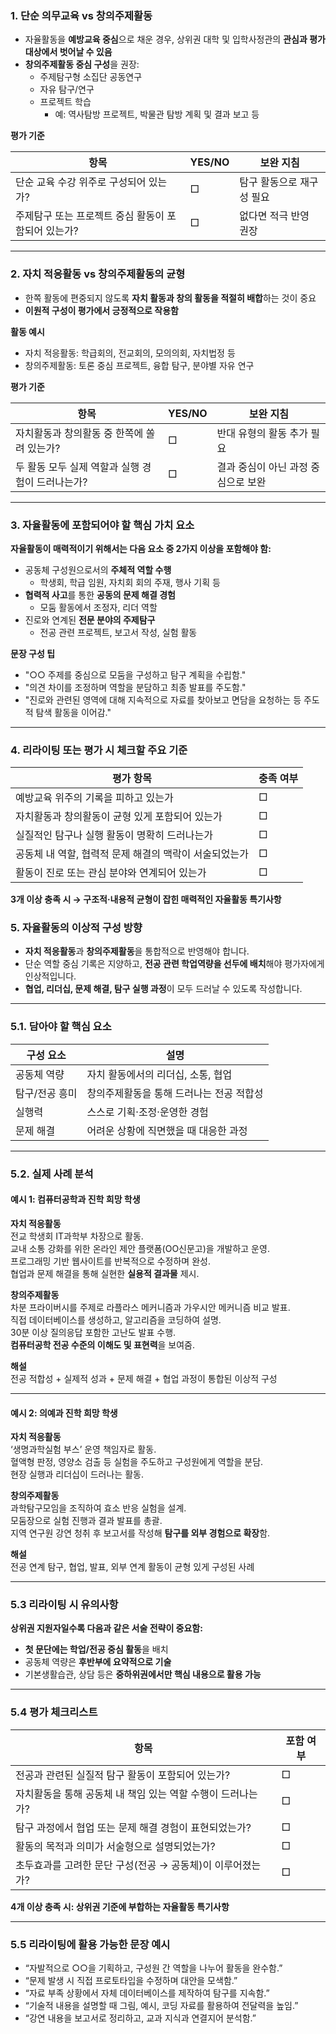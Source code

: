 ### 1. 단순 의무교육 vs 창의주제활동

- 자율활동을 **예방교육 중심**으로 채운 경우, 상위권 대학 및 입학사정관의 **관심과 평가 대상에서 벗어날 수 있음**
- **창의주제활동 중심 구성**을 권장:
  - 주제탐구형 소집단 공동연구
  - 자유 탐구/연구
  - 프로젝트 학습
    - 예: 역사탐방 프로젝트, 박물관 탐방 계획 및 결과 보고 등

**평가 기준**

| 항목 | YES/NO | 보완 지침 |
|---|---|---|
| 단순 교육 수강 위주로 구성되어 있는가? | □ | 탐구 활동으로 재구성 필요 |
| 주제탐구 또는 프로젝트 중심 활동이 포함되어 있는가? | □ | 없다면 적극 반영 권장 |

---

### 2. 자치 적응활동 vs 창의주제활동의 균형

- 한쪽 활동에 편중되지 않도록 **자치 활동과 창의 활동을 적절히 배합**하는 것이 중요
- **이원적 구성이 평가에서 긍정적으로 작용함**

**활동 예시**
- 자치 적응활동: 학급회의, 전교회의, 모의의회, 자치법정 등
- 창의주제활동: 토론 중심 프로젝트, 융합 탐구, 분야별 자유 연구

**평가 기준**

| 항목 | YES/NO | 보완 지침 |
|------|--------|------------|
| 자치활동과 창의활동 중 한쪽에 쏠려 있는가? | □ | 반대 유형의 활동 추가 필요 |
| 두 활동 모두 실제 역할과 실행 경험이 드러나는가? | □ | 결과 중심이 아닌 과정 중심으로 보완 |

---

### 3. 자율활동에 포함되어야 할 핵심 가치 요소

**자율활동이 매력적이기 위해서는 다음 요소 중 2가지 이상을 포함해야 함:**

- 공동체 구성원으로서의 **주체적 역할 수행**
  - 학생회, 학급 임원, 자치회 회의 주재, 행사 기획 등
- **협력적 사고**를 통한 **공동의 문제 해결 경험**
  - 모둠 활동에서 조정자, 리더 역할
- 진로와 연계된 **전문 분야의 주제탐구**
  - 전공 관련 프로젝트, 보고서 작성, 실험 활동

**문장 구성 팁**
- "○○ 주제를 중심으로 모둠을 구성하고 탐구 계획을 수립함."
- "의견 차이를 조정하며 역할을 분담하고 최종 발표를 주도함."
- "진로와 관련된 영역에 대해 지속적으로 자료를 찾아보고 면담을 요청하는 등 주도적 탐색 활동을 이어감."

---

### 4. 리라이팅 또는 평가 시 체크할 주요 기준

| 평가 항목                           | 충족 여부 |
| ------------------------------- | ----- |
| 예방교육 위주의 기록을 피하고 있는가            | □     |
| 자치활동과 창의활동이 균형 있게 포함되어 있는가      | □     |
| 실질적인 탐구나 실행 활동이 명확히 드러나는가       | □     |
| 공동체 내 역할, 협력적 문제 해결의 맥락이 서술되었는가 | □     |
| 활동이 진로 또는 관심 분야와 연계되어 있는가       | □     |

**3개 이상 충족 시 → 구조적·내용적 균형이 잡힌 매력적인 자율활동 특기사항**

### 5. 자율활동의 이상적 구성 방향

- **자치 적응활동**과 **창의주제활동**을 통합적으로 반영해야 합니다.
- 단순 역할 중심 기록은 지양하고, **전공 관련 학업역량을 선두에 배치**해야 평가자에게 인상적입니다.
- **협업, 리더십, 문제 해결, 탐구 실행 과정**이 모두 드러날 수 있도록 작성합니다.

---

### 5.1. 담아야 할 핵심 요소

| 구성 요소    | 설명                     |
| -------- | ---------------------- |
| 공동체 역량   | 자치 활동에서의 리더십, 소통, 협업   |
| 탐구/전공 흥미 | 창의주제활동을 통해 드러나는 전공 적합성 |
| 실행력      | 스스로 기획·조정·운영한 경험       |
| 문제 해결    | 어려운 상황에 직면했을 때 대응한 과정  |

---

### 5.2. 실제 사례 분석

#### 예시 1: 컴퓨터공학과 진학 희망 학생

**자치 적응활동**  
전교 학생회 IT과학부 차장으로 활동.  
교내 소통 강화를 위한 온라인 제안 플랫폼(OO신문고)을 개발하고 운영.  
프로그래밍 기반 웹사이트를 반복적으로 수정하며 완성.  
협업과 문제 해결을 통해 실현한 **실용적 결과물** 제시.

**창의주제활동**  
차분 프라이버시를 주제로 라플라스 메커니즘과 가우시안 메커니즘 비교 발표.  
직접 데이터베이스를 생성하고, 알고리즘을 코딩하여 설명.  
30분 이상 질의응답 포함한 고난도 발표 수행.  
**컴퓨터공학 전공 수준의 이해도 및 표현력**을 보여줌.

**해설**  
전공 적합성 + 실제적 성과 + 문제 해결 + 협업 과정이 통합된 이상적 구성

---

#### 예시 2: 의예과 진학 희망 학생

**자치 적응활동**  
‘생명과학실험 부스’ 운영 책임자로 활동.  
혈액형 판정, 영양소 검출 등 실험을 주도하고 구성원에게 역할을 분담.  
현장 실행과 리더십이 드러나는 활동.

**창의주제활동**  
과학탐구모임을 조직하여 효소 반응 실험을 설계.  
모둠장으로 실험 진행과 결과 발표를 총괄.  
지역 연구원 강연 청취 후 보고서를 작성해 **탐구를 외부 경험으로 확장**함.

**해설**  
전공 연계 탐구, 협업, 발표, 외부 연계 활동이 균형 있게 구성된 사례

---

### 5.3 리라이팅 시 유의사항

**상위권 지원자일수록 다음과 같은 서술 전략이 중요함:**

- **첫 문단에는 학업/전공 중심 활동**을 배치
- 공동체 역량은 **후반부에 요약적으로 기술**
- 기본생활습관, 상담 등은 **중하위권에서만 핵심 내용으로 활용 가능**

---

### 5.4 평가 체크리스트

| 항목 | 포함 여부 |
|------|------------|
| 전공과 관련된 실질적 탐구 활동이 포함되어 있는가? | □ |
| 자치활동을 통해 공동체 내 책임 있는 역할 수행이 드러나는가? | □ |
| 탐구 과정에서 협업 또는 문제 해결 경험이 표현되었는가? | □ |
| 활동의 목적과 의미가 서술형으로 설명되었는가? | □ |
| 초두효과를 고려한 문단 구성(전공 → 공동체)이 이루어졌는가? | □ |

**4개 이상 충족 시: 상위권 기준에 부합하는 자율활동 특기사항**

---

### 5.5 리라이팅에 활용 가능한 문장 예시

- “자발적으로 ○○을 기획하고, 구성원 간 역할을 나누어 활동을 완수함.”
- “문제 발생 시 직접 프로토타입을 수정하며 대안을 모색함.”
- “자료 부족 상황에서 자체 데이터베이스를 제작하여 탐구를 지속함.”
- “기술적 내용을 설명할 때 그림, 예시, 코딩 자료를 활용하여 전달력을 높임.”
- “강연 내용을 보고서로 정리하고, 교과 지식과 연결지어 분석함.”

